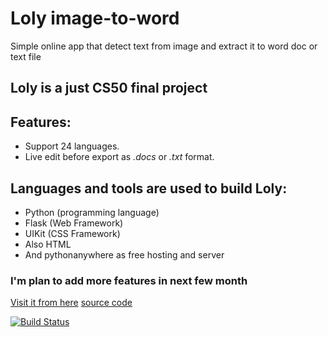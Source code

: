 # Loly image-to-word
Simple online app that detect text from image and extract it to word doc or text file

## Loly is a just CS50 final project

## Features:
- Support 24 languages.
- Live edit before export as  *.docs* or *.txt* format.

## Languages and tools are used to build Loly:
- Python (programming language)
- Flask (Web Framework)
- UIKit (CSS Framework)
- Also HTML 
- And pythonanywhere as free hosting and server

###  I'm plan to add more features in next few month


 [Visit it from here](https://loly.pythonanywhere.com/) 
 [source code](https://github.com/abdulrasol/image-to-word/) 


[![Build Status](https://travis-ci.org/joemccann/dillinger.svg?branch=master)](https://travis-ci.org/joemccann/dillinger)

